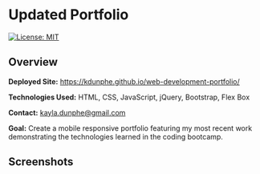 # Updated Portfolio

[![License: MIT](https://img.shields.io/badge/License-MIT-brightgreen.svg)](https://opensource.org/licenses/MIT)

<h2>Overview</h2>

**Deployed Site:** https://kdunphe.github.io/web-development-portfolio/

**Technologies Used:** HTML, CSS, JavaScript, jQuery, Bootstrap, Flex Box

**Contact:** <a href="mailto:kayla.dunphe@gmail.com">kayla.dunphe@gmail.com</a>

**Goal:** Create a mobile responsive portfolio featuring my most recent work demonstrating the technologies learned in the coding bootcamp.


<!-- _**The portfolio site includes:**_
* An About, Portfolio, and Contact pages
* Consistent navigation menu
* A responsive layout leveraging the Bootstrap grid system rather than media queries
* Responsive images
* Follows semantic HTML5
* Incorporated Font Awesome social icons & links
* A sticky footer
* Validated HTML -->


<h2>Screenshots</h2>

<!-- ![AboutMe-Screentshot](/assets/AboutMe-Screenshot.jpg)

![Portfolio-Screentshot](/assets/Portfolio-Screenshot.jpg)

![Contact-Screentshot](/assets/Contact-Screenshot.jpg) -->
